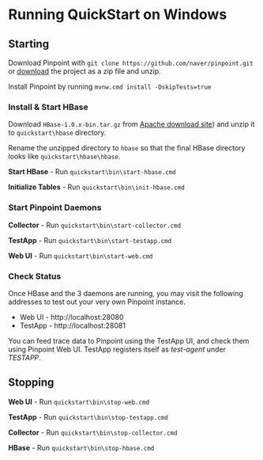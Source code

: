 # Running QuickStart on Windows

## Starting
Download Pinpoint with `git clone https://github.com/naver/pinpoint.git` or [download](https://github.com/naver/pinpoint/archive/master.zip) the project as a zip file and unzip.

Install Pinpoint by running `mvnw.cmd install -DskipTests=true`

### Install & Start HBase
Download `HBase-1.0.x-bin.tar.gz` from [Apache download site](http://apache.mirror.cdnetworks.com/hbase/)) and unzip it to `quickstart\hbase` directory.

Rename the unzipped directory to `hbase` so that the final HBase directory looks like `quickstart\hbase\hbase`.

**Start HBase** - Run `quickstart\bin\start-hbase.cmd`

**Initialize Tables** - Run `quickstart\bin\init-hbase.cmd`

### Start Pinpoint Daemons

**Collector** - Run `quickstart\bin\start-collector.cmd`

**TestApp** - Run `quickstart\bin\start-testapp.cmd`

**Web UI** - Run `quickstart\bin\start-web.cmd`

### Check Status
Once HBase and the 3 daemons are running, you may visit the following addresses to test out your very own Pinpoint instance.

* Web UI - http://localhost:28080
* TestApp - http://localhost:28081

You can feed trace data to Pinpoint using the TestApp UI, and check them using Pinpoint Web UI. TestApp registers itself as *test-agent* under *TESTAPP*.

## Stopping

**Web UI** - Run `quickstart\bin\stop-web.cmd`

**TestApp** - Run `quickstart\bin\stop-testapp.cmd`

**Collector** - Run `quickstart\bin\stop-collector.cmd`

**HBase** - Run `quickstart\bin\stop-hbase.cmd`
